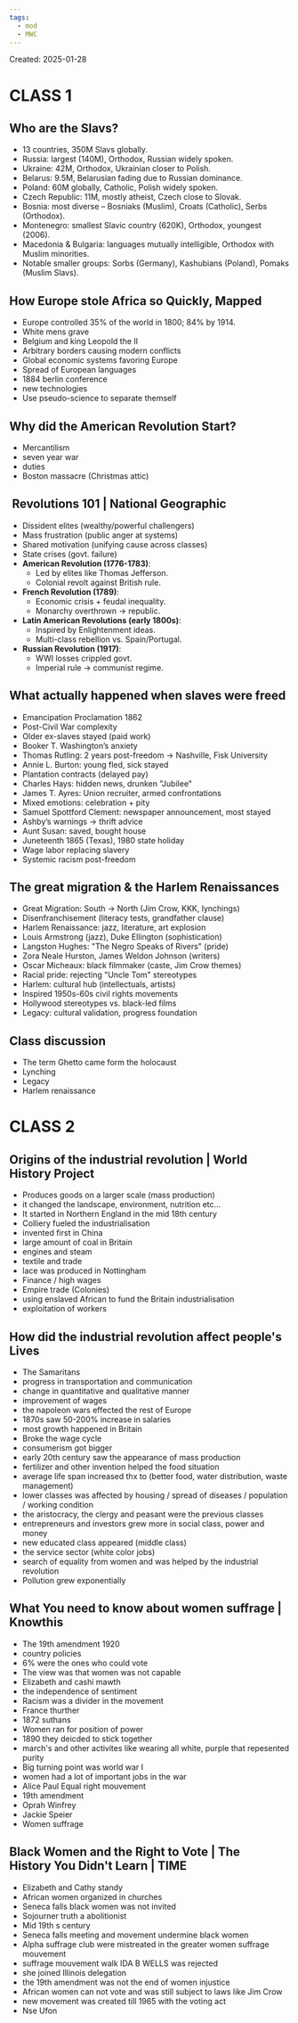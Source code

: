 ```yaml
---
tags:
  - mod
  - MWC
---
```

Created: 2025-01-28

# CLASS 1
## Who are the Slavs?
- 13 countries, 350M Slavs globally.
- Russia: largest (140M), Orthodox, Russian widely spoken.
- Ukraine: 42M, Orthodox, Ukrainian closer to Polish.
- Belarus: 9.5M, Belarusian fading due to Russian dominance.
- Poland: 60M globally, Catholic, Polish widely spoken.
- Czech Republic: 11M, mostly atheist, Czech close to Slovak.
- Bosnia: most diverse – Bosniaks (Muslim), Croats (Catholic), Serbs (Orthodox).
- Montenegro: smallest Slavic country (620K), Orthodox, youngest (2006).
- Macedonia & Bulgaria: languages mutually intelligible, Orthodox with Muslim minorities.
- Notable smaller groups: Sorbs (Germany), Kashubians (Poland), Pomaks (Muslim Slavs).

## How Europe stole Africa so Quickly, Mapped
- Europe controlled 35% of the world in 1800; 84% by 1914.
- White mens grave
- Belgium and king Leopold the II
- Arbitrary borders causing modern conflicts
- Global economic systems favoring Europe
- Spread of European languages
- 1884 berlin conference
- new technologies
- Use pseudo-science to separate themself 

## Why did the American Revolution Start?
- Mercantilism
- seven year war
- duties 
- Boston massacre (Christmas attic)

##  Revolutions 101 | National Geographic
- Dissident elites (wealthy/powerful challengers)
- Mass frustration (public anger at systems)
- Shared motivation (unifying cause across classes)
- State crises (govt. failure)
- **American Revolution (1776-1783)**:
    - Led by elites like Thomas Jefferson.
    - Colonial revolt against British rule.
- **French Revolution (1789)**:
    - Economic crisis + feudal inequality.
    - Monarchy overthrown → republic.
- **Latin American Revolutions (early 1800s)**:
    - Inspired by Enlightenment ideas.
    - Multi-class rebellion vs. Spain/Portugal.
- **Russian Revolution (1917)**:
    - WWI losses crippled govt.
    - Imperial rule → communist regime.
  
## What actually happened when slaves were freed
- Emancipation Proclamation 1862
- Post-Civil War complexity
- Older ex-slaves stayed (paid work)
- Booker T. Washington’s anxiety
- Thomas Rutling: 2 years post-freedom → Nashville, Fisk University
- Annie L. Burton: young fled, sick stayed
- Plantation contracts (delayed pay)
- Charles Hays: hidden news, drunken "Jubilee"
- James T. Ayres: Union recruiter, armed confrontations
- Mixed emotions: celebration + pity
- Samuel Spottford Clement: newspaper announcement, most stayed
- Ashby’s warnings → thrift advice
- Aunt Susan: saved, bought house
- Juneteenth 1865 (Texas), 1980 state holiday
- Wage labor replacing slavery
- Systemic racism post-freedom

## The great migration & the Harlem Renaissances 
- Great Migration: South → North (Jim Crow, KKK, lynchings)
- Disenfranchisement (literacy tests, grandfather clause)
- Harlem Renaissance: jazz, literature, art explosion
- Louis Armstrong (jazz), Duke Ellington (sophistication)
- Langston Hughes: "The Negro Speaks of Rivers" (pride)
- Zora Neale Hurston, James Weldon Johnson (writers)
- Oscar Micheaux: black filmmaker (caste, Jim Crow themes)
- Racial pride: rejecting "Uncle Tom" stereotypes
- Harlem: cultural hub (intellectuals, artists)
- Inspired 1950s-60s civil rights movements
- Hollywood stereotypes vs. black-led films
- Legacy: cultural validation, progress foundation

## Class discussion
- The term Ghetto came form the holocaust
- Lynching
- Legacy
- Harlem renaissance

# CLASS 2
## Origins of the industrial revolution | World History Project
- Produces goods on a larger scale (mass production)
- it changed the landscape, environment, nutrition etc...
- It started in Northern England in the mid 18th century
- Colliery fueled the industrialisation
- invented first in China
- large amount of coal in Britain 
- engines and steam
- textile and trade
- lace was produced in Nottingham
- Finance / high wages
- Empire trade (Colonies)
- using enslaved African to fund the Britain industrialisation
- exploitation of workers

## How did the industrial revolution affect people's Lives
- The Samaritans
- progress in transportation and communication
- change in quantitative and qualitative manner
- improvement of wages
- the napoleon wars effected the rest of Europe
- 1870s saw 50-200% increase in salaries
- most growth happened in Britain
- Broke the wage cycle
- consumerism got bigger
- early 20th century saw the appearance of mass production
- fertilizer and other invention helped the food situation
- average life span  increased thx to (better food, water distribution, waste management)
- lower classes was affected by housing / spread of diseases /  population / working condition
- the aristocracy, the clergy and peasant were the previous classes
- entrepreneurs and investors grew more in social class, power and money
- new educated class appeared (middle class)
- the service sector (white color jobs)
- search of equality from women and was helped by the industrial revolution
- Pollution grew exponentially 

## What You need to know about women suffrage | Knowthis
- The 19th amendment 1920
- country policies
- 6% were the ones who could vote
- The view was that women was not capable
- Elizabeth and cashi mawth
- the independence of sentiment
- Racism was a divider in the movement
- France thurther
- 1872 suthans
- Women ran for position of power
- 1890 they deicded to stick together
- march's and other activites like wearing all white, purple that repesented purity
- Big turning point was world war I
- women had a lot of important jobs in the war
- Alice Paul Equal right mouvement
- 19th amendment
- Oprah Winfrey
- Jackie Speier
- Women suffrage

##   Black Women and the Right to Vote | The History You Didn't Learn | TIME
- Elizabeth and Cathy standy
- African women organized in churches
- Seneca falls black women was not invited
- Sojourner truth a abolitionist
- Mid 19th s century
- Seneca falls meeting and movement undermine black women
- Alpha suffrage club were mistreated in the greater women suffrage mouvement
- suffrage mouvement walk IDA B WELLS was rejected
- she joined Illinois delegation
- the 19th amendment was not the end of women injustice
- African women can not vote and was still subject to laws like Jim Crow
- new movement was created till 1965 with the voting act
- Nse Ufon

